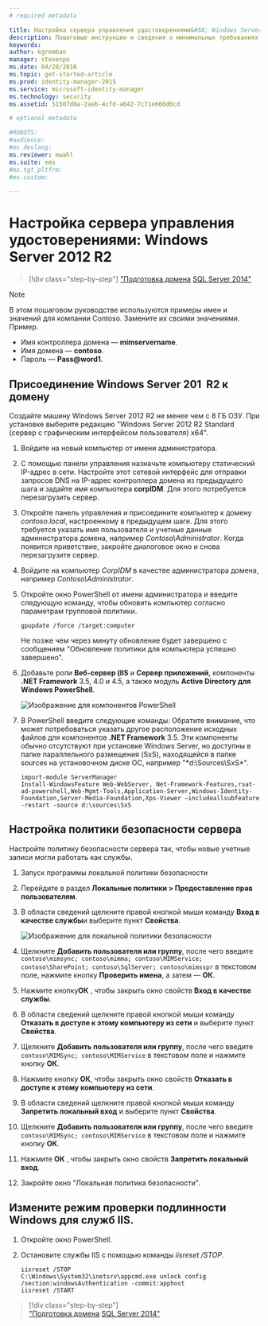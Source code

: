 ```yaml
---
# required metadata

title: Настройка сервера управления удостоверениями&#58; Windows Server 2012 R2 | Microsoft Identity Manager
description: Пошаговые инструкции и сведения о минимальных требованиях для подготовки Windows Server 2012 RS к работе с MIM 2016.
keywords:
author: kgremban
manager: stevenpo
ms.date: 04/28/2016
ms.topic: get-started-article
ms.prod: identity-manager-2015
ms.service: microsoft-identity-manager
ms.technology: security
ms.assetid: 51507d0a-2aeb-4cfd-a642-7c71e666d6cd

# optional metadata

#ROBOTS:
#audience:
#ms.devlang:
ms.reviewer: mwahl
ms.suite: ems
#ms.tgt_pltfrm:
#ms.custom:

---
```


# Настройка сервера управления удостоверениями: Windows Server 2012 R2

>[!div class="step-by-step"]
["Подготовка домена](preparing-domain.md)
[SQL Server 2014"](prepare-server-sql2014.md)

> [!NOTE]
> В этом пошаговом руководстве используются примеры имен и значений для компании Contoso. Замените их своими значениями. Пример.
> - Имя контроллера домена — **mimservername**.
> - Имя домена — **contoso**.
> - Пароль — **Pass@word1**.

## Присоединение Windows Server 201  R2 к домену

Создайте машину Windows Server 2012 R2 не менее чем с 8 ГБ ОЗУ. При установке выберите редакцию "Windows Server 2012 R2 Standard (сервер с графическим интерфейсом пользователя) x64".

1. Войдите на новый компьютер от имени администратора.

2. С помощью панели управления назначьте компьютеру статический IP-адрес в сети. Настройте этот сетевой интерфейс для отправки запросов DNS на IP-адрес контроллера домена из предыдущего шага и задайте имя компьютера **corpIDM**.  Для этого потребуется перезагрузить сервер.

3. Откройте панель управления и присоедините компьютер к домену *contoso.local*, настроенному в предыдущем шаге.  Для этого требуется указать имя пользователя и учетные данные администратора домена, например *Contoso\Administrator*.  Когда появится приветствие, закройте диалоговое окно и снова перезагрузите сервер.

4. Войдите на компьютер *CorpIDM* в качестве администратора домена, например *Contoso\Administrator*.

5. Откройте окно PowerShell от имени администратора и введите следующую команду, чтобы обновить компьютер согласно параметрам групповой политики.

    ```
    gpupdate /force /target:computer
    ```

    Не позже чем через минуту обновление будет завершено с сообщением "Обновление политики для компьютера успешно завершено".

6. Добавьте роли **Веб-сервер (IIS** и **Сервер приложений**, компоненты **.NET Framework** 3.5, 4.0 и 4.5, а также модуль **Active Directory для Windows PowerShell**.

    ![Изображение для компонентов PowerShell](media/MIM-DeployWS2.png)

7. В PowerShell введите следующие команды: Обратите внимание, что может потребоваться указать другое расположение исходных файлов для компонентов **.NET Framework** 3.5. Эти компоненты обычно отсутствуют при установке Windows Server, но доступны в папке параллельного размещения (SxS), находящейся в папке sources на установочном диске ОС, например "*d:\Sources\SxS\*".

    ```
    import-module ServerManager
    Install-WindowsFeature Web-WebServer, Net-Framework-Features,rsat-ad-powershell,Web-Mgmt-Tools,Application-Server,Windows-Identity-Foundation,Server-Media-Foundation,Xps-Viewer –includeallsubfeature -restart -source d:\sources\SxS
    ```

## Настройка политики безопасности сервера

Настройте политику безопасности сервера так, чтобы новые учетные записи могли работать как службы.

1. Запуск программы локальной политики безопасности

2. Перейдите в раздел **Локальные политики > Предоставление прав пользователям**.

3. В области сведений щелкните правой кнопкой мыши команду **Вход в качестве службы**и выберите пункт **Свойства**.

    ![Изображение для локальной политики безопасности](media/MIM-DeployWS3.png)

4. Щелкните **Добавить пользователя или группу**, после чего введите `contoso\mimsync; contoso\mimma; contoso\MIMService; contoso\SharePoint; contoso\SqlServer; contoso\mimsspr` в текстовом поле, нажмите кнопку **Проверить имена**, а затем — **ОК**.

5. Нажмите кнопку**ОК** , чтобы закрыть окно свойств **Вход в качестве службы**.

6.  В области сведений щелкните правой кнопкой мыши команду **Отказать в доступе к этому компьютеру из сети** и выберите пункт **Свойства**.

7. Щелкните **Добавить пользователя или группу**, после чего введите `contoso\MIMSync; contoso\MIMService` в текстовом поле и нажмите кнопку **ОК**.

8. Нажмите кнопку **ОК**, чтобы закрыть окно свойств **Отказать в доступе к этому компьютеру из сети**.

9. В области сведений щелкните правой кнопкой мыши команду **Запретить локальный вход** и выберите пункт **Свойства**.

10. Щелкните **Добавить пользователя или группу**, после чего введите `contoso\MIMSync; contoso\MIMService` в текстовом поле и нажмите кнопку **ОК**.

11. Нажмите **ОК** , чтобы закрыть окно свойств **Запретить локальный вход**.

12. Закройте окно "Локальная политика безопасности".


## Измените режим проверки подлинности Windows для служб IIS.

1.  Откройте окно PowerShell.

2.  Остановите службы IIS с помощью команды *iisreset /STOP*.

    ```
    iisreset /STOP
    C:\Windows\System32\inetsrv\appcmd.exe unlock config /section:windowsAuthentication -commit:apphost
    iisreset /START
    ```

>[!div class="step-by-step"]  
["Подготовка домена](preparing-domain.md)
[SQL Server 2014"](prepare-server-sql2014.md)


<!--HONumber=Apr16_HO4-->


